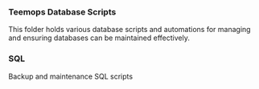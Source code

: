 ### Teemops Database Scripts ###

This folder holds various database scripts and automations for managing and ensuring databases can be maintained effectively.

### SQL ###
Backup and maintenance SQL scripts

